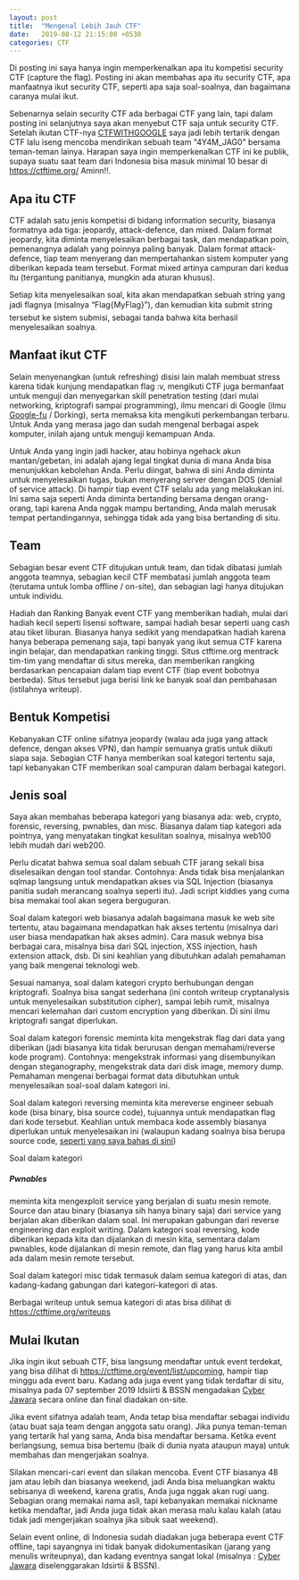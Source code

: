 ```yaml
---
layout: post
title:  "Mengenal Lebih Jauh CTF"
date:   2019-08-12 21:15:00 +0530
categories: CTF
---
```

Di posting ini saya hanya ingin memperkenalkan apa itu kompetisi security CTF (capture the flag). Posting ini akan membahas apa itu security CTF, apa manfaatnya ikut security CTF, seperti apa saja soal-soalnya, dan bagaimana caranya mulai ikut.

Sebenarnya selain security CTF ada berbagai CTF yang lain, tapi dalam posting ini selanjutnya saya akan menyebut CTF saja untuk security CTF. Setelah ikutan CTF-nya [CTFWITHGOOGLE][ctfwithgoogle] saya jadi lebih tertarik dengan CTF lalu iseng mencoba mendirikan sebuah team "4Y4M_JAG0" bersama teman-teman lainya. Harapan saya ingin memperkenalkan CTF ini ke publik, supaya suatu saat team dari Indonesia bisa masuk minimal 10 besar di https://ctftime.org/ Aminn!!.

<h2>Apa itu CTF</h2>

CTF adalah satu jenis kompetisi di bidang information security, biasanya formatnya ada tiga: jeopardy, attack-defence, dan mixed. Dalam format jeopardy, kita diminta menyelesaikan berbagai task, dan mendapatkan poin, pemenangnya adalah yang poinnya paling banyak. Dalam format attack-defence, tiap team menyerang dan mempertahankan sistem komputer yang diberikan kepada team tersebut. Format mixed artinya campuran dari kedua itu (tergantung panitianya, mungkin ada aturan khusus).

Setiap kita menyelesaikan soal, kita akan mendapatkan sebuah string yang jadi flagnya (misalnya “Flag{MyFlag}”), dan kemudian kita submit string tersebut ke sistem submisi, sebagai tanda bahwa kita berhasil menyelesaikan soalnya.

<h2>Manfaat ikut CTF</h2>

Selain menyenangkan (untuk refreshing) disisi lain malah membuat stress karena tidak kunjung mendapatkan flag :v, mengikuti CTF juga bermanfaat untuk menguji dan menyegarkan skill penetration testing (dari mulai networking, kriptografi sampai programming), ilmu mencari di Google (ilmu [Google-fu][google-fu] / Dorking), serta memaksa kita mengikuti perkembangan terbaru. Untuk Anda yang merasa jago dan sudah mengenal berbagai aspek komputer, inilah ajang untuk menguji kemampuan Anda.

Untuk Anda yang ingin jadi hacker, atau hobinya ngehack akun mantan/gebetan, ini adalah ajang legal tingkat dunia di mana Anda bisa menunjukkan kebolehan Anda. Perlu diingat, bahwa di sini Anda diminta untuk menyelesaikan tugas, bukan menyerang server dengan DOS (denial of service attack). Di hampir tiap event CTF selalu ada yang melakukan ini. Ini sama saja seperti Anda diminta bertanding bersama dengan orang-orang, tapi karena Anda nggak mampu bertanding, Anda malah merusak tempat pertandingannya, sehingga tidak ada yang bisa bertanding di situ.

<h2>Team</h2>

Sebagian besar event CTF ditujukan untuk team, dan tidak dibatasi jumlah anggota teamnya, sebagian kecil CTF membatasi jumlah anggota team (terutama untuk lomba offline / on-site), dan sebagian lagi hanya ditujukan untuk individu.

Hadiah dan Ranking
Banyak event CTF yang memberikan hadiah, mulai dari hadiah kecil seperti lisensi software, sampai hadiah besar seperti uang cash atau tiket liburan. Biasanya hanya sedikit yang mendapatkan hadiah karena hanya beberapa pemenang saja, tapi banyak yang ikut semua CTF karena ingin belajar, dan mendapatkan ranking tinggi. Situs ctftime.org mentrack tim-tim yang mendaftar di situs mereka, dan memberikan rangking berdasarkan pencapaian dalam tiap event CTF (tiap event bobotnya berbeda). Situs tersebut juga berisi link ke banyak soal dan pembahasan (istilahnya writeup).

<h2>Bentuk Kompetisi</h2>

Kebanyakan CTF online sifatnya jeopardy (walau ada juga yang attack defence, dengan akses VPN), dan hampir semuanya gratis untuk diikuti siapa saja. Sebagian CTF hanya memberikan soal kategori tertentu saja, tapi kebanyakan CTF memberikan soal campuran dalam berbagai kategori.

<h2>Jenis soal</h2>

Saya akan membahas beberapa kategori yang biasanya ada: web, crypto, forensic, reversing, pwnables, dan misc. Biasanya dalam tiap kategori ada pointnya, yang menyatakan tingkat kesulitan soalnya, misalnya web100 lebih mudah dari web200.

Perlu dicatat bahwa semua soal dalam sebuah CTF jarang sekali bisa diselesaikan dengan tool standar. Contohnya: Anda tidak bisa menjalankan sqlmap langsung untuk mendapatkan akses via SQL Injection (biasanya panitia sudah merancang soalnya seperti itu). Jadi script kiddies yang cuma bisa memakai tool akan segera berguguran.

Soal dalam kategori web biasanya adalah bagaimana masuk ke web site tertentu, atau bagaimana mendapatkan hak akses tertentu (misalnya dari user biasa mendapatkan hak akses admin). Cara masuk webnya bisa berbagai cara, misalnya bisa dari SQL injection, XSS injection, hash extension attack, dsb. Di sini keahlian yang dibutuhkan adalah pemahaman yang baik mengenai teknologi web.

Sesuai namanya, soal dalam kategori crypto berhubungan dengan kriptografi. Soalnya bisa sangat sederhana (ini contoh writeup cryptanalysis untuk menyelesaikan substitution cipher), sampai lebih rumit, misalnya mencari kelemahan dari custom encryption yang diberikan. Di sini ilmu kriptografi sangat diperlukan.

Soal dalam kategori forensic meminta kita mengekstrak flag dari data yang diberikan (jadi biasanya kita tidak berurusan dengan memahami/reverse kode program). Contohnya: mengekstrak informasi yang disembunyikan dengan steganography, mengekstrak data dari disk image, memory dump. Pemahaman mengenai berbagai format data dibutuhkan untuk menyelesaikan soal-soal dalam kategori ini.

Soal dalam kategori reversing meminta kita mereverse engineer sebuah kode (bisa binary, bisa source code), tujuannya untuk mendapatkan flag dari kode tersebut. Keahlian untuk membaca kode assembly biasanya diperlukan untuk menyelesaikan ini (walaupun kadang soalnya bisa berupa source code, [seperti yang saya bahas di sini][pengenalan-reverse-engineering])

Soal dalam kategori <h5>Pwnables</h5> meminta kita mengexploit service yang berjalan di suatu mesin remote. Source dan atau binary (biasanya sih hanya binary saja) dari service yang berjalan akan diberikan dalam soal. Ini merupakan gabungan dari reverse engineering dan exploit writing. Dalam kategori soal reversing, kode diberikan kepada kita dan dijalankan di mesin kita, sementara dalam pwnables, kode dijalankan di mesin remote, dan flag yang harus kita ambil ada dalam mesin remote tersebut.

Soal dalam kategori misc tidak termasuk dalam semua kategori di atas, dan kadang-kadang gabungan dari kategori-kategori di atas.

Berbagai writeup untuk semua kategori di atas bisa dilihat di https://ctftime.org/writeups

<h2>Mulai Ikutan</h2>

Jika ingin ikut sebuah CTF, bisa langsung mendaftar untuk event terdekat, yang bisa dilihat di https://ctftime.org/event/list/upcoming, hampir tiap minggu ada event baru. Kadang ada juga event yang tidak terdaftar di situ, misalnya pada 07 september 2019 Idsiirti & BSSN mengadakan [Cyber Jawara][cyber-jawara] secara online dan final diadakan on-site.

Jika event sifatnya adalah team, Anda tetap bisa mendaftar sebagai individu (atau buat saja team dengan anggota satu orang). Jika punya teman-teman yang tertarik hal yang sama, Anda bisa mendaftar bersama. Ketika event berlangsung, semua bisa bertemu (baik di dunia nyata ataupun maya) untuk membahas dan mengerjakan soalnya.

Silakan mencari-cari event dan silakan mencoba. Event CTF biasanya 48 jam atau lebih dan biasanya weekend, jadi Anda bisa meluangkan waktu sebisanya di weekend, karena gratis, Anda juga nggak akan rugi uang. Sebagian orang memakai nama asli, tapi kebanyakan memakai nickname ketika mendaftar, jadi Anda juga tidak akan merasa malu kalau kalah (atau tidak jadi mengerjakan soalnya jika sibuk saat weekend).

Selain event online, di Indonesia sudah diadakan juga beberapa event CTF offline, tapi sayangnya ini tidak banyak didokumentasikan (jarang yang menulis writeupnya), dan kadang eventnya sangat lokal (misalnya : [Cyber Jawara][cyber-jawara] diselenggarakan Idsirtii & BSSN). 

[cyber-jawara]: https://jawara.idsirtii.or.id/
[pengenalan-reverse-engineering]: https://geoveza.me/reverse/engineering/2019/08/12/pengenalan-reverse-engineering.html
[google-fu]: https://en.wiktionary.org/wiki/Google-fu
[ctfwithgoogle]: https://en.wiktionary.org/wiki/Google-fu